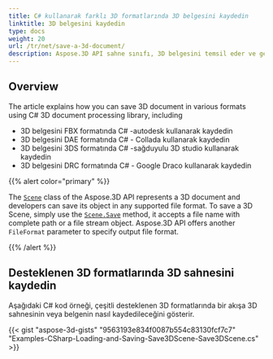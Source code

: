 ```yaml
---
title: C# kullanarak farklı 3D formatlarında 3D belgesini kaydedin
linktitle: 3D belgesini kaydedin
type: docs
weight: 20
url: /tr/net/save-a-3d-document/
description: Aspose.3D API sahne sınıfı, 3D belgesini temsil eder ve geliştiriciler nesnesini herhangi bir desteklenen dosya biçiminde kaydedebilir.
---
```

##  **Overview**
The article explains how you can save 3D document in various formats using C# 3D document processing library, including

- 3D belgesini FBX formatında C# -autodesk kullanarak kaydedin
- 3D belgesini DAE formatında C# - Collada kullanarak kaydedin
- 3D belgesini 3DS formatında C# -sağduyulu 3D studio kullanarak kaydedin
- 3D belgesini DRC formatında C# - Google Draco kullanarak kaydedin

{{% alert color="primary" %}} 

The [`Scene`](https://reference.aspose.com/3d/net/aspose.threed/scene) class of the Aspose.3D API represents a 3D document and developers can save its object in any supported file format. To save a 3D Scene, simply use the [`Scene.Save`](https://reference.aspose.com/3d/net/aspose.threed/scene/methods/save) method, it accepts a file name with complete path or a file stream object. Aspose.3D API offers another `FileFormat` parameter to specify output file format.

{{% /alert %}} 

##  **Desteklenen 3D formatlarında 3D sahnesini kaydedin**

Aşağıdaki C# kod örneği, çeşitli desteklenen 3D formatlarında bir akışa 3D sahnesinin veya belgenin nasıl kaydedileceğini gösterir.

{{< gist "aspose-3d-gists" "9563193e834f0087b554c83130fcf7c7" "Examples-CSharp-Loading-and-Saving-Save3DScene-Save3DScene.cs" >}}
